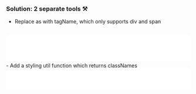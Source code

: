 ### Solution: 2 separate tools ⚒️

- Replace as with tagName, which only supports div and span <!-- .element: class="fragment" -->
<br />
<img src="code/tag-name.svg" /> <!-- .element: class="fragment" -->
  <!-- <pre><code data-trim class="language-tsx">
&lt;Box tagName="span" padding="small"&gt;...&lt;/Box&gt;
</code></pre> -->
- Add a styling util function which returns classNames <!-- .element: class="fragment" -->
<br />
<img src="code/styling-util.svg" /> <!-- .element: class="fragment" -->
<!-- <pre><code data-trim class="language-tsx">
&lt;Card className={styles({padding: 'small'})}&gt;...&lt;/Card&gt;
</code></pre> -->
